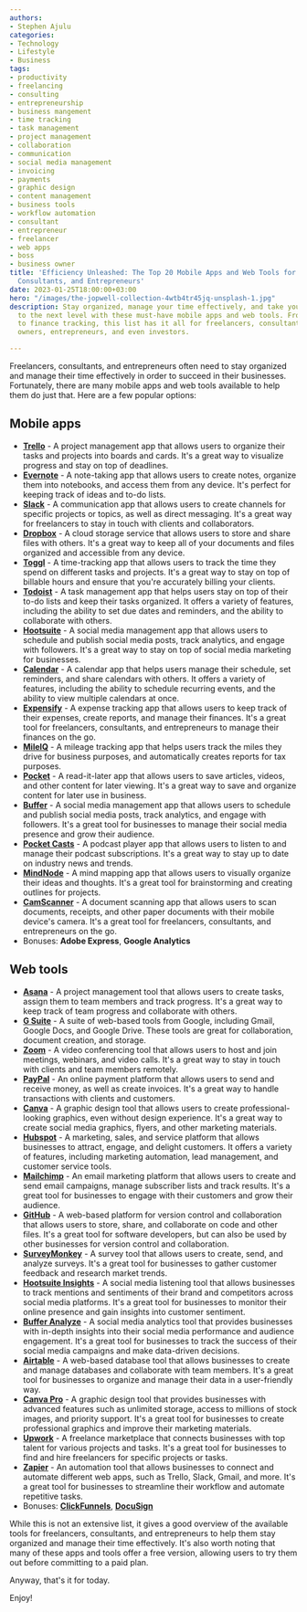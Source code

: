 ```yaml
---
authors:
- Stephen Ajulu
categories:
- Technology
- Lifestyle
- Business
tags:
- productivity
- freelancing
- consulting
- entrepreneurship
- business mangement
- time tracking
- task management
- project management
- collaboration
- communication
- social media management
- invoicing
- payments
- graphic design
- content management
- business tools
- workflow automation
- consultant
- entrepreneur
- freelancer
- web apps
- boss
- business owner
title: 'Efficiency Unleashed: The Top 20 Mobile Apps and Web Tools for Freelancers,
  Consultants, and Entrepreneurs'
date: 2023-01-25T18:00:00+03:00
hero: "/images/the-jopwell-collection-4wtb4tr45jq-unsplash-1.jpg"
description: Stay organized, manage your time effectively, and take your business
  to the next level with these must-have mobile apps and web tools. From project management
  to finance tracking, this list has it all for freelancers, consultants, business
  owners, entrepreneurs, and even investors.

---
```

Freelancers, consultants, and entrepreneurs often need to stay organized and manage their time effectively in order to succeed in their businesses. Fortunately, there are many mobile apps and web tools available to help them do just that. Here are a few popular options:

## Mobile apps

* [**Trello**](https://trello.com/) - A project management app that allows users to organize their tasks and projects into boards and cards. It's a great way to visualize progress and stay on top of deadlines.
* [**Evernote**](https://evernote.com/) - A note-taking app that allows users to create notes, organize them into notebooks, and access them from any device. It's perfect for keeping track of ideas and to-do lists.
* [**Slack**](https://slack.com/) - A communication app that allows users to create channels for specific projects or topics, as well as direct messaging. It's a great way for freelancers to stay in touch with clients and collaborators.
* [**Dropbox**](https://dropbox.com/) - A cloud storage service that allows users to store and share files with others. It's a great way to keep all of your documents and files organized and accessible from any device.
* [**Toggl**](https://toggl.com/) - A time-tracking app that allows users to track the time they spend on different tasks and projects. It's a great way to stay on top of billable hours and ensure that you're accurately billing your clients.
* [**Todoist**](https://todoist.com/) - A task management app that helps users stay on top of their to-do lists and keep their tasks organized. It offers a variety of features, including the ability to set due dates and reminders, and the ability to collaborate with others.
* [**Hootsuite**](https://hootsuite.com/) - A social media management app that allows users to schedule and publish social media posts, track analytics, and engage with followers. It's a great way to stay on top of social media marketing for businesses.
* [**Calendar**](https://calendar.com/) - A calendar app that helps users manage their schedule, set reminders, and share calendars with others. It offers a variety of features, including the ability to schedule recurring events, and the ability to view multiple calendars at once.
* [**Expensify**](https://www.expensify.com/) - A expense tracking app that allows users to keep track of their expenses, create reports, and manage their finances. It's a great tool for freelancers, consultants, and entrepreneurs to manage their finances on the go.
* [**MileIQ**](https://www.mileiq.com/) - A mileage tracking app that helps users track the miles they drive for business purposes, and automatically creates reports for tax purposes.
* [**Pocket**](https://getpocket.com/) - A read-it-later app that allows users to save articles, videos, and other content for later viewing. It's a great way to save and organize content for later use in business.
* [**Buffer**](https://buffer.com/) - A social media management app that allows users to schedule and publish social media posts, track analytics, and engage with followers. It's a great tool for businesses to manage their social media presence and grow their audience.
* [**Pocket Casts**](https://www.pocketcasts.com/) - A podcast player app that allows users to listen to and manage their podcast subscriptions. It's a great way to stay up to date on industry news and trends.
* [**MindNode**](https://mindnode.com/) - A mind mapping app that allows users to visually organize their ideas and thoughts. It's a great tool for brainstorming and creating outlines for projects.
* [**CamScanner**](https://www.camscanner.com/) - A document scanning app that allows users to scan documents, receipts, and other paper documents with their mobile device's camera. It's a great tool for freelancers, consultants, and entrepreneurs on the go.
* Bonuses: **Adobe Express**, **Google Analytics**

## Web tools

* [**Asana**](https://asana.com/) - A project management tool that allows users to create tasks, assign them to team members and track progress. It's a great way to keep track of team progress and collaborate with others.
* [**G Suite**](https://gsuite.google.com/) - A suite of web-based tools from Google, including Gmail, Google Docs, and Google Drive. These tools are great for collaboration, document creation, and storage.
* [**Zoom**](https://zoom.us/) - A video conferencing tool that allows users to host and join meetings, webinars, and video calls. It's a great way to stay in touch with clients and team members remotely.
* [**PayPal**](https://paypal.com/) - An online payment platform that allows users to send and receive money, as well as create invoices. It's a great way to handle transactions with clients and customers.
* [**Canva**](https://canva.com/) - A graphic design tool that allows users to create professional-looking graphics, even without design experience. It's a great way to create social media graphics, flyers, and other marketing materials.
* [**Hubspot**](https://www.hubspot.com/) - A marketing, sales, and service platform that allows businesses to attract, engage, and delight customers. It offers a variety of features, including marketing automation, lead management, and customer service tools.
* [**Mailchimp**](https://mailchimp.com/) - An email marketing platform that allows users to create and send email campaigns, manage subscriber lists and track results. It's a great tool for businesses to engage with their customers and grow their audience.
* [**GitHub**](https://github.com/) - A web-based platform for version control and collaboration that allows users to store, share, and collaborate on code and other files. It's a great tool for software developers, but can also be used by other businesses for version control and collaboration.
* [**SurveyMonkey**](https://www.surveymonkey.com/) - A survey tool that allows users to create, send, and analyze surveys. It's a great tool for businesses to gather customer feedback and research market trends.
* [**Hootsuite Insights**](https://hootsuite.com/insights) - A social media listening tool that allows businesses to track mentions and sentiments of their brand and competitors across social media platforms. It's a great tool for businesses to monitor their online presence and gain insights into customer sentiment.
* [**Buffer Analyze**](https://buffer.com/analyze) - A social media analytics tool that provides businesses with in-depth insights into their social media performance and audience engagement. It's a great tool for businesses to track the success of their social media campaigns and make data-driven decisions.
* [**Airtable**](https://airtable.com/) - A web-based database tool that allows businesses to create and manage databases and collaborate with team members. It's a great tool for businesses to organize and manage their data in a user-friendly way.
* [**Canva Pro**](https://www.canva.com/pro/) - A graphic design tool that provides businesses with advanced features such as unlimited storage, access to millions of stock images, and priority support. It's a great tool for businesses to create professional graphics and improve their marketing materials.
* [**Upwork**](https://www.upwork.com/) - A freelance marketplace that connects businesses with top talent for various projects and tasks. It's a great tool for businesses to find and hire freelancers for specific projects or tasks.
* [**Zapier**](https://zapier.com/) - An automation tool that allows businesses to connect and automate different web apps, such as Trello, Slack, Gmail, and more. It's a great tool for businesses to streamline their workflow and automate repetitive tasks.
* Bonuses: [**ClickFunnels**](http://clickfunnels.com/), [**DocuSign**](https://www.docusign.com/)

While this is not an extensive list, it gives a good overview of the available tools for freelancers, consultants, and entrepreneurs to help them stay organized and manage their time effectively. It's also worth noting that many of these apps and tools offer a free version, allowing users to try them out before committing to a paid plan.

Anyway, that's it for today.

Enjoy!